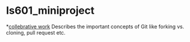 # Is601_miniproject

*[collebrative work](/working1.md) Describes the important concepts of Git like forking vs. cloning, pull request etc.